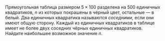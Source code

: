 Прямоугольная таблица размером $5 \times 100$ разделена на 500 единичных квадратиков, $n$ из которых покрашены в чёрный цвет, остальные — в белый. Два единичных квадратика называются *соседними,* если они имеют общую сторону. Каждый из единичных квадратиков в таблице имеет не более двух соседних чёрных единичных квадратиков. Найдите наибольшее возможное значение $n$.